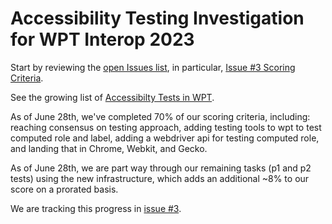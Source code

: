 # Accessibility Testing Investigation for WPT Interop 2023

Start by reviewing the [open Issues list](https://github.com/web-platform-tests/interop-2023-accessibility-testing/issues), in particular, [Issue #3 Scoring Criteria](https://github.com/web-platform-tests/interop-2023-accessibility-testing/issues/3).

See the growing list of [Accessibilty Tests in WPT](https://wpt.fyi/results/?label=master&label=experimental&aligned&q=path%3A%2Faccessibility%20or%20path%3A%2Faccname%20or%20path%3A%2Fhtml-aam%20or%20path%3A%2Fwai-aria%20or%20path%3A%2Fsvg-aam%20or%20path%3A%2Fgraphics-aria%20or%20path%3A%2Fgraphics-aam%20or%20path%3A%2Fdpub-aam%20or%20path%3A%2Fhtml%2Fdom%2Faria-element-reflection.html).

As of June 28th, we've completed 70% of our scoring criteria, including: reaching consensus on testing approach, adding testing tools to wpt to test computed role and label, adding a webdriver api for testing computed role, and landing that in Chrome, Webkit, and Gecko.

As of June 28th, we are part way through our remaining tasks (p1 and p2 tests) using the new infrastructure, which adds an additional ~8% to our score on a prorated basis.

We are tracking this progress in [issue #3](https://github.com/web-platform-tests/interop-2023-accessibility-testing/issues/3).